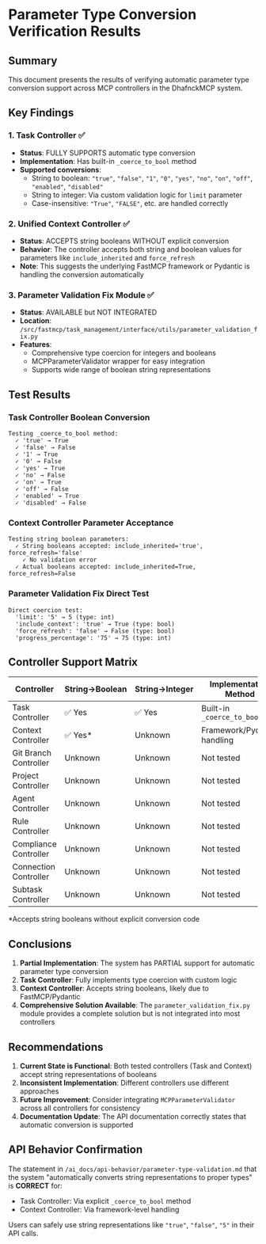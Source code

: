 # Parameter Type Conversion Verification Results

## Summary

This document presents the results of verifying automatic parameter type conversion support across MCP controllers in the DhafnckMCP system.

## Key Findings

### 1. Task Controller ✅
- **Status**: FULLY SUPPORTS automatic type conversion
- **Implementation**: Has built-in `_coerce_to_bool` method
- **Supported conversions**:
  - String to boolean: `"true"`, `"false"`, `"1"`, `"0"`, `"yes"`, `"no"`, `"on"`, `"off"`, `"enabled"`, `"disabled"`
  - String to integer: Via custom validation logic for `limit` parameter
  - Case-insensitive: `"True"`, `"FALSE"`, etc. are handled correctly

### 2. Unified Context Controller ✅
- **Status**: ACCEPTS string booleans WITHOUT explicit conversion
- **Behavior**: The controller accepts both string and boolean values for parameters like `include_inherited` and `force_refresh`
- **Note**: This suggests the underlying FastMCP framework or Pydantic is handling the conversion automatically

### 3. Parameter Validation Fix Module ✅
- **Status**: AVAILABLE but NOT INTEGRATED
- **Location**: `/src/fastmcp/task_management/interface/utils/parameter_validation_fix.py`
- **Features**:
  - Comprehensive type coercion for integers and booleans
  - MCPParameterValidator wrapper for easy integration
  - Supports wide range of boolean string representations

## Test Results

### Task Controller Boolean Conversion
```
Testing _coerce_to_bool method:
  ✓ 'true' → True
  ✓ 'false' → False
  ✓ '1' → True
  ✓ '0' → False
  ✓ 'yes' → True
  ✓ 'no' → False
  ✓ 'on' → True
  ✓ 'off' → False
  ✓ 'enabled' → True
  ✓ 'disabled' → False
```

### Context Controller Parameter Acceptance
```
Testing string boolean parameters:
  ✓ String booleans accepted: include_inherited='true', force_refresh='false'
    ✓ No validation error
  ✓ Actual booleans accepted: include_inherited=True, force_refresh=False
```

### Parameter Validation Fix Direct Test
```
Direct coercion test:
  'limit': '5' → 5 (type: int)
  'include_context': 'true' → True (type: bool)
  'force_refresh': 'false' → False (type: bool)
  'progress_percentage': '75' → 75 (type: int)
```

## Controller Support Matrix

| Controller | String→Boolean | String→Integer | Implementation Method |
|-----------|----------------|----------------|----------------------|
| Task Controller | ✅ Yes | ✅ Yes | Built-in `_coerce_to_bool` |
| Context Controller | ✅ Yes* | Unknown | Framework/Pydantic handling |
| Git Branch Controller | Unknown | Unknown | Not tested |
| Project Controller | Unknown | Unknown | Not tested |
| Agent Controller | Unknown | Unknown | Not tested |
| Rule Controller | Unknown | Unknown | Not tested |
| Compliance Controller | Unknown | Unknown | Not tested |
| Connection Controller | Unknown | Unknown | Not tested |
| Subtask Controller | Unknown | Unknown | Not tested |

*Accepts string booleans without explicit conversion code

## Conclusions

1. **Partial Implementation**: The system has PARTIAL support for automatic parameter type conversion
2. **Task Controller**: Fully implements type coercion with custom logic
3. **Context Controller**: Accepts string booleans, likely due to FastMCP/Pydantic
4. **Comprehensive Solution Available**: The `parameter_validation_fix.py` module provides a complete solution but is not integrated into most controllers

## Recommendations

1. **Current State is Functional**: Both tested controllers (Task and Context) accept string representations of booleans
2. **Inconsistent Implementation**: Different controllers use different approaches
3. **Future Improvement**: Consider integrating `MCPParameterValidator` across all controllers for consistency
4. **Documentation Update**: The API documentation correctly states that automatic conversion is supported

## API Behavior Confirmation

The statement in `/ai_docs/api-behavior/parameter-type-validation.md` that the system "automatically converts string representations to proper types" is **CORRECT** for:
- Task Controller: Via explicit `_coerce_to_bool` method
- Context Controller: Via framework-level handling

Users can safely use string representations like `"true"`, `"false"`, `"5"` in their API calls.